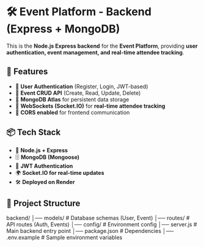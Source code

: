 # 🛠 Event Platform - Backend (Express + MongoDB)

This is the **Node.js Express backend** for the **Event Platform**, providing **user authentication, event management, and real-time attendee tracking**.

## 🚀 Features
- 🔹 **User Authentication** (Register, Login, JWT-based)
- 🔹 **Event CRUD API** (Create, Read, Update, Delete)
- 🔹 **MongoDB Atlas** for persistent data storage
- 🔹 **WebSockets (Socket.IO)** for **real-time attendee tracking**
- 🔹 **CORS enabled** for frontend communication

## 📦 Tech Stack
- 🚀 **Node.js + Express**
- 🗄 **MongoDB (Mongoose)**
- 🔐 **JWT Authentication**
- 🌍 **Socket.IO for real-time updates**
- 🛠 **Deployed on Render**

## 📂 Project Structure
backend/ │── models/ # Database schemas (User, Event) │── routes/ # API routes (Auth, Events) │── config/ # Environment config │── server.js # Main backend entry point │── package.json # Dependencies │── .env.example # Sample environment variables